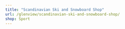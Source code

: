 ```yaml
---
title: "Scandinavian Ski and Snowboard Shop"
url: /glenview/scandinavian-ski-and-snowboard-shop/
shop: Sport
---
```

